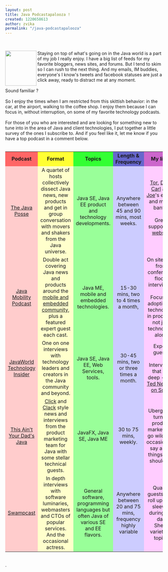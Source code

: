 ```yaml
---
layout: post
title: Java Podcastapalooza !
created: 1220658613
author: zvika
permalink: "/java-podcastapalooza"
---
```

<br />
<br />
<img style="width: 100px; height: 112px;" alt="" src="http://blogs.sun.com/dannycoward/resource/podcast/old_radio.gif" align="left" />Staying on top of what's going on in the Java world is a
part of my job I really enjoy. I have a big list of feeds for my
favorite bloggers, news sites, and forums. But I tend to skim so I
can rush to the next thing. And my emails, IM buddies, everyone's I
know's tweets and facebook statuses are just a click away, ready to
distract me at any moment. <br />
<br />
Sound familiar ? <br />
<br />
So I enjoy the times when I am
restricted from this skittish behavior: in the car, at the airport,
walking to the coffee shop. I enjoy them because I can focus in,
without
interruption, on some of my favorite technology podcasts. <br />
<br />
For those of you who are interested and are looking for something new
to tune into in the area of Java and client technologies, I put
together a little survey of
the ones I subscribe to. And if you feel like it, let me know if you
have a top podcast in a comment below.<br />
<br />
<table style="text-align: left; width: 100%;" border="0" cellpadding="2" cellspacing="2">
<tbody>
<tr>
<td style="font-weight: bold; background-color: rgb(255, 102, 102); text-align: center;">Podcast<br />
</td>
<td style="font-weight: bold; background-color: rgb(255, 255, 51); text-align: center;">Format<br />
</td>
<td style="font-weight: bold; background-color: rgb(51, 255, 51); text-align: center;">Topics<br />
</td>
<td style="font-weight: bold; background-color: rgb(102, 102, 204); text-align: center;">Length
&amp; Frequency<br />
</td>
<td style="font-weight: bold; background-color: rgb(204, 102, 204); text-align: center;">My
likes<br />
</td>
<td style="font-weight: bold; text-align: center; background-color: rgb(204, 204, 204);">Subscribe<br />
</td>
</tr>
<tr>
<td style="background-color: rgb(255, 204, 204); text-align: center;"><a href="http://www.javaposse.com/">The Java Posse</a><br />
</td>
<td style="background-color: rgb(255, 255, 204); text-align: center;">A
quartet of hosts collectively dissect Java news, new products and get
in group conversation with movers and shakers from the Java universe.<br />
</td>
<td style="background-color: rgb(153, 255, 153); text-align: center;">Java
SE, Java EE product and technology developments.<br />
</td>
<td style="background-color: rgb(204, 204, 255); text-align: center;">Anywhere
between 45 and 90 mins, most weeks.<br />
</td>
<td style="background-color: rgb(255, 204, 255); text-align: center;"><a href="http://blogs.sun.com/tor/">Tor</a>, <a href="http://dickwallsblog.blogspot.com/">Dick</a>, <a href="http://www.quinn.org/">Carl</a> and <a href="http://joeracer.blogspot.com/">Joe</a>'s expert and merry banter<br />
<br />
Great supporting <a href="http://www.javaposse.com/">website</a><br />
<br />
</td>
<td style="text-align: center;"><a href="http://feeds.feedburner.com/javaposse"><img alt="" src="http://blogs.sun.com/dannycoward/resource/podcast/rss_mages.jpg" style="border: 0px solid ; width: 25px; height: 25px;" /></a><a href="http://phobos.apple.com/WebObjects/MZStore.woa/wa/viewPodcast?id=81157308&amp;s=143441"><img alt="" src="http://blogs.sun.com/dannycoward/resource/podcast/itunesimages.jpg" style="border: 0px solid ; width: 25px; height: 25px;" /></a><br />
<br />
</td>
</tr>
<tr>
<td style="background-color: rgb(255, 204, 204); text-align: center;"><a href="http://java.net/pub/ct/mobileandembedded">Java Mobility Podcast</a><br />
</td>
<td style="background-color: rgb(255, 255, 204); text-align: center;">Double
act covering Java news and products around the <a href="http://community.java.net/mobileandembedded/">mobile and
embedded community</a>, plus a featured expert guest each cast.<br />
</td>
<td style="background-color: rgb(153, 255, 153); text-align: center;">Java
ME, mobile and embedded technologies.<br />
</td>
<td style="background-color: rgb(204, 204, 255); text-align: center;">15-30
mins, two to 4 times a month,<br />
</td>
<td style="background-color: rgb(255, 204, 255); text-align: center;">On
site (e.g. from conference floor) interviews. <br />
<br />
Focus on adoption of technology in products, not just technology alone<br />
</td>
<td style="text-align: center;"><a href="http://feeds.feedburner.com/MobileandEmbeddedPodcast"><img alt="" src="http://blogs.sun.com/dannycoward/resource/podcast/rss_mages.jpg" style="border: 0px solid ; width: 25px; height: 25px;" /></a><a href="http://www.itunes.com/podcast?id=252690205"><img alt="" src="http://blogs.sun.com/dannycoward/resource/podcast/itunesimages.jpg" style="border: 0px solid ; width: 25px; height: 25px;" /></a><br />
<br />
</td>
</tr>
<tr>
<td style="background-color: rgb(255, 204, 204); text-align: center;"><a href="http://www.javaworld.com/podcasts/jtech/">JavaWorld Technology
Insider</a><br />
</td>
<td style="background-color: rgb(255, 255, 204); text-align: center;">One
on one interviews with technology leaders and creators in the Java
community and beyond.</td>
<td style="background-color: rgb(153, 255, 153); text-align: center;">Java
SE, Java EE, Web Services, tools.</td>
<td style="background-color: rgb(204, 204, 255); text-align: center;">30-45
mins, two or three times a month.</td>
<td style="background-color: rgb(255, 204, 255); text-align: center;">Expert
guests<br />
<br />
Interviews that dig deep - e.g. <a href="http://www.javaworld.com/podcasts/jtech/2008/061008jtech.html">Ted
Neward on Scala</a><br />
</td>
<td style="text-align: center;"><a href="http://www.javaworld.com/podcasts/jtech/index.xml"><img alt="" src="http://blogs.sun.com/dannycoward/resource/podcast/rss_mages.jpg" style="border: 0px solid ; width: 25px; height: 25px;" /></a><a href="http://phobos.apple.com/WebObjects/MZStore.woa/wa/viewPodcast?id=276265897"><img alt="" src="http://blogs.sun.com/dannycoward/resource/podcast/itunesimages.jpg" style="border: 0px solid ; width: 25px; height: 25px;" /></a><br />
<br />
</td>
</tr>
<tr>
<td style="background-color: rgb(255, 204, 204); text-align: center;"><a href="http://blogs.sun.com/javafx/entry/this_ain_t_your_dad">This
Ain't Your Dad's Java</a></td>
<td style="background-color: rgb(255, 255, 204); text-align: center;"><a href="http://www.ericklein.com/">Click</a> and <a href="http://www.youtube.com/watch?v=ocROIDZ8f0o">Clack</a> style news
and interviews from the product marketing team for Java with some
stellar technical guests.</td>
<td style="background-color: rgb(153, 255, 153); text-align: center;">JavaFX,
Java SE, Java ME</td>
<td style="background-color: rgb(204, 204, 255); text-align: center;">30
to 75 mins, weekly.</td>
<td style="background-color: rgb(255, 204, 255); text-align: center;">Ubergeeks
turned product marketeers go wild and occasionally say a few things
they shouldn't.<br />
</td>
<td style="text-align: center;"><a href="http://feeds.feedburner.com/ThisAintYourDadsJava"><img alt="" src="http://blogs.sun.com/dannycoward/resource/podcast/rss_mages.jpg" style="border: 0px solid ; width: 25px; height: 25px;" /></a><a href="http://phobos.apple.com/WebObjects/MZStore.woa/wa/viewPodcast?id=286690384"><img alt="" src="http://blogs.sun.com/dannycoward/resource/podcast/itunesimages.jpg" style="border: 0px solid ; width: 25px; height: 25px;" /></a><br />
<br />
</td>
</tr>
<tr>
<td style="background-color: rgb(255, 204, 204); text-align: center;"><a href="http://www.swampcast.com">Swampcast</a></td>
<td style="background-color: rgb(255, 255, 204); text-align: center;">In
depth interviews with software luminaries, webmasters and CTOs of
popular services. And the occasional actress.</td>
<td style="background-color: rgb(153, 255, 153); text-align: center;">General
software, programming languages but often Java of various SE and EE
flavors.<br />
</td>
<td style="background-color: rgb(204, 204, 255); text-align: center;">Anywhere
between 20 and 75 mins, frequency highly variable</td>
<td style="background-color: rgb(255, 204, 255); text-align: center;">Quality
guests who roll up their sleeves during the day<br />
Sheer variety of topics<br />
</td>
<td style="text-align: center;"><a href="http://www.gatorjug.org/rss.xml"><img alt="" src="http://blogs.sun.com/dannycoward/resource/podcast/rss_mages.jpg" style="border: 0px solid ; width: 25px; height: 25px;" /></a><a href="http://phobos.apple.com/WebObjects/MZStore.woa/wa/viewPodcast?id=283428946"><img alt="" src="http://blogs.sun.com/dannycoward/resource/podcast/itunesimages.jpg" style="border: 0px solid ; width: 25px; height: 25px;" /></a><br />
<br />
</td>
</tr>
</tbody>
</table>
<br />
.<br />
<br />
